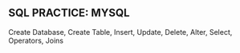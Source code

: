 ## SQL PRACTICE:  MYSQL

Create Database, Create Table, Insert, Update, Delete, Alter, Select, Operators,
Joins 
